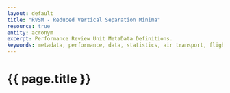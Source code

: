 ```yaml
---
layout: default
title: "RVSM - Reduced Vertical Separation Minima"
resource: true
entity: acronym
excerpt: Performance Review Unit MetaData Definitions.
keywords: metadata, performance, data, statistics, air transport, flights, europe, delay, safety
---
```

# {{ page.title }}